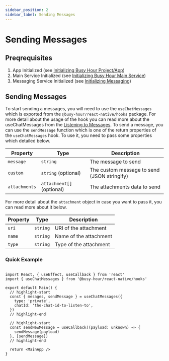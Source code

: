 ```yaml
---
sidebar_position: 2
sidebar_label: Sending Messages
---
```


# Sending Messages

## Preqrequisites

1. App Initialized (see [Initializing Busy Hour Project/App](../getting-started#initializing-busy-hour-projectapp))
2. Main Service Initialized (see [Initializing Busy Hour Main Service](../getting-started#initializing-busy-hour-main-service))
3. Messaging Service Initialized (see [Initializing Messaging](../initializing-services#initializing-messaging))

## Sending Messages

To start sending a messages, you will need to use the `useChatMessages` which is exported from the `@busy-hour/react-native/hooks` package. For more detail about the usage of the hook you can read more about the useChatMessages from the [Listening to Messages](./listening-to-messages#listen-to-specific-incoming-messages). To send a message, you can use the `sendMessage` function which is one of the return properties of the `useChatMessages` hook. To use it, you need to pass some properties which detailed below.

| Property      | Type                      | Description                                 |
| ------------- | ------------------------- | ------------------------------------------- |
| `message`     | `string`                  | The message to send                         |
| `custom`      | `string` (optional)       | The custom message to send (JSON stringify) |
| `attachments` | `attachment[]` (optional) | The attachments data to send                |

For more detail about the `attachment` object in case you want to pass it, you can read more about it below.

| Property | Type     | Description            |
| -------- | -------- | ---------------------- |
| `uri`    | `string` | URI of the attachment  |
| `name`   | `string` | Name of the attachment |
| `type`   | `string` | Type of the attachment |

### Quick Example

```tsx title="src/main.tsx"

import React, { useEffect, useCallback } from 'react'
import { useChatMessages } from '@busy-hour/react-native/hooks'

export default Main() {
  // highlight-start
  const { mesages, sendMessage } = useChatMessages({
    type: 'private',
    chatId: 'the-chat-id-to-listen-to',
  })
  // highlight-end

  // highlight-start
  const sendNewMessage = useCallback((payload: unknown) => {
    sendMessage(payload)
  }, [sendMessage])
  // highlight-end

  return <MainApp />
}

```
